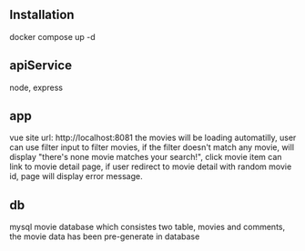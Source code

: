 ## Installation
docker compose up -d

## apiService
node, express


## app
vue
site url: http://localhost:8081
the movies will be loading automatilly, user can use filter input to filter movies,
if the filter doesn't match any movie, will display "there's none movie matches your search!",
click movie item can link to movie detail page, if user redirect to movie detail with random movie id, 
page will display error message.

## db
mysql
movie database which consistes two table, movies and comments,
the movie data has been pre-generate in database
